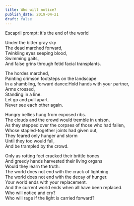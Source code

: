 ```yaml
---
title: Who will notice?
publish_date: 2019-04-21
draft: false
---
```


Escapril prompt: it's the end of the world

Under the bitter gray sky  
The dead marched forward,  
Twinkling eyes seeping blood,  
Swimming gaits,  
And false grins through fetid facial transplants.  

The hordes marched,  
Painting crimson footsteps on the landscape  
In a shambling, forward dance:Hold hands with your partner,  
Arms crossed,  
Standing in a line.  
Let go and pull apart.  
Never see each other again.  

Hungry bellies hung from exposed ribs.  
The clouds and the crowd would tremble in unison.  
As they stepped over the corpses of those who had fallen,  
Whose stapled-together joints had given out,  
They feared only hunger and storm  
Until they too would fall,  
And be trampled by the crowd.  

Only as rotting feet cracked their brittle bones  
And greedy hands harvested their living organs  
Would they learn the truth:  
The world does not end with the crack of lightning.  
The world does not end with the decay of hunger.  
Your world ends with your replacement.  
And the current world ends when all have been replaced.  
Who will notice and cry?  
Who will rage if the light is carried forward?  
